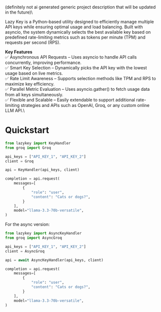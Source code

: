 
(definitely not ai generated generic project description that will be updated in the future)\

Lazy Key is a Python-based utility designed to efficiently manage multiple API keys while ensuring optimal usage and load balancing. Built with asyncio, the system dynamically selects the best available key based on predefined rate-limiting metrics such as tokens per minute (TPM) and requests per second (RPS).

**Key Features**\
✅ Asynchronous API Requests – Uses asyncio to handle API calls concurrently, improving performance.\
✅ Smart Key Selection – Dynamically picks the API key with the lowest usage based on live metrics.\
✅ Rate Limit Awareness – Supports selection methods like TPM and RPS to maximize key efficiency.\
✅ Parallel Metric Evaluation – Uses asyncio.gather() to fetch usage data from all keys simultaneously.\
✅ Flexible and Scalable – Easily extendable to support additional rate-limiting strategies and APIs such as OpenAI, Groq, or any custom online LLM API.\

# Quickstart

```python
from lazykey import KeyHandler
from groq import Groq

api_keys = ["API_KEY_1", "API_KEY_2"]
client = Groq

api = KeyHandler(api_keys, client)

completion = api.request(
    messages=[
        {
            "role": "user",
            "content": "Cats or dogs?",
        }
    ],
    model="llama-3.3-70b-versatile",
)
```

For the async version:

```python
from lazykey import AsyncKeyHandler
from groq import AsyncGroq

api_keys = ["API_KEY_1", "API_KEY_2"]
client = AsyncGroq

api = await AsyncKeyHandler(api_keys, client)

completion = api.request(
    messages=[
        {
            "role": "user",
            "content": "Cats or dogs?",
        }
    ],
    model="llama-3.3-70b-versatile",
)
```